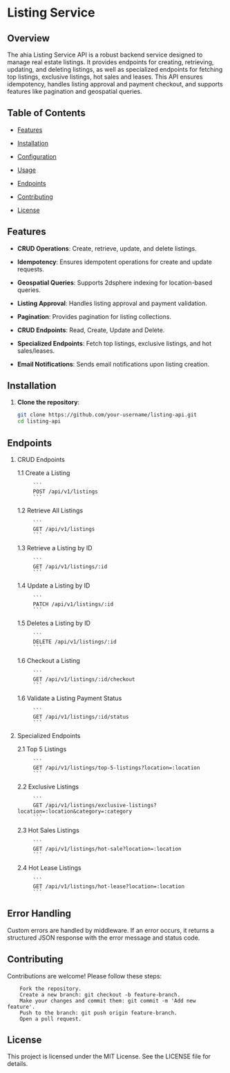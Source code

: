 # Listing Service

## Overview

The ahia Listing Service API is a robust backend service designed to manage real estate listings. It provides endpoints for creating, retrieving, updating, and deleting listings, as well as specialized endpoints for fetching top listings, exclusive listings, hot sales and leases. This API ensures idempotency, handles listing approval and payment checkout, and supports features like pagination and geospatial queries.

## Table of Contents

- [Features](#features)

- [Installation](#installation)

- [Configuration](#configuration)

- [Usage](#usage)

- [Endpoints](#endpoints)

- [Contributing](#contributing)

- [License](#license)

## Features

- **CRUD Operations**: Create, retrieve, update, and delete listings.

- **Idempotency**: Ensures idempotent operations for create and update requests.

- **Geospatial Queries**: Supports 2dsphere indexing for location-based queries.

- **Listing Approval**: Handles listing approval and payment validation.

- **Pagination**: Provides pagination for listing collections.

- **CRUD Endpoints**: Read, Create, Update and Delete.

- **Specialized Endpoints**: Fetch top listings, exclusive listings, and hot sales/leases.

- **Email Notifications**: Sends email notifications upon listing creation.

## Installation

1. **Clone the repository**:
   ```bash
   git clone https://github.com/your-username/listing-api.git
   cd listing-api
   ```

## Endpoints

1.  CRUD Endpoints

    1.1 Create a Listing

             ```
             POST /api/v1/listings
             ```

    1.2 Retrieve All Listings

             ```
             GET /api/v1/listings
             ```

    1.3 Retrieve a Listing by ID

             ```
             GET /api/v1/listings/:id
             ```

    1.4 Update a Listing by ID

             ```
             PATCH /api/v1/listings/:id
             ```

    1.5 Deletes a Listing by ID

             ```
             DELETE /api/v1/listings/:id
             ```

    1.6 Checkout a Listing

             ```
             GET /api/v1/listings/:id/checkout
             ```

    1.6 Validate a Listing Payment Status

             ```
             GET /api/v1/listings/:id/status
             ```

2.  Specialized Endpoints

    2.1 Top 5 Listings

             ```
             GET /api/v1/listings/top-5-listings?location=:location
             ```

    2.2 Exclusive Listings

             ```
             GET /api/v1/listings/exclusive-listings?location=:location&category=:category
             ```

    2.3 Hot Sales Listings

             ```
             GET /api/v1/listings/hot-sale?location=:location
             ```

    2.4 Hot Lease Listings

             ```
             GET /api/v1/listings/hot-lease?location=:location
             ```

## Error Handling

Custom errors are handled by middleware. If an error occurs, it returns a structured JSON response with the error message and status code.

## Contributing

Contributions are welcome! Please follow these steps:

```
    Fork the repository.
    Create a new branch: git checkout -b feature-branch.
    Make your changes and commit them: git commit -m 'Add new feature'.
    Push to the branch: git push origin feature-branch.
    Open a pull request.
```

## License

This project is licensed under the MIT License. See the LICENSE file for details.

